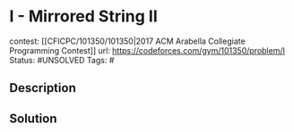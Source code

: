 # I - Mirrored String II

contest: [[CFICPC/101350/101350|2017 ACM Arabella Collegiate Programming Contest]]
url: https://codeforces.com/gym/101350/problem/I
Status: #UNSOLVED
Tags: #

## Description

## Solution

